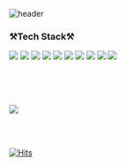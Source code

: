 <div>

![header](https://capsule-render.vercel.app/api?type=waving&color=auto&height=300&section=header&text=YEJEE%20CHO&fontSize=90)

<h3>⚒️Tech Stack⚒️</h3>
<img src="https://img.shields.io/badge/HTML-E34F26?style=for-the-badge&logo=HTML5&logoColor=white"> <img src="https://img.shields.io/badge/CSS-1572B6?style=for-the-badge&logo=CSS3&logoColor=white"> 
   <img src="https://img.shields.io/badge/Next.js-000000?style=for-the-badge&logo=Next.js&logoColor=white"> 
   <img src="https://img.shields.io/badge/TypeScript-3178C6?style=for-the-badge&logo=TypeScript&logoColor=white"> 
  <img src="https://img.shields.io/badge/JavaScript-F7DF1E?style=for-the-badge&logo=JavaScript&logoColor=white">  
  <img src="https://img.shields.io/badge/React-61DAFB?style=for-the-badge&logo=React&logoColor=white"> 
  <img src="https://img.shields.io/badge/React Query-FF4154?style=for-the-badge&logo=React Query&logoColor=white">
 <img src="https://img.shields.io/badge/styled components-DB7093?style=for-the-badge&logo=styled-components&logoColor=white"/>
<img src="https://img.shields.io/badge/TailwindCss-14263D?style=for-the-badge&logo=TailwindCss&logoColor=white"/>
<img src="https://img.shields.io/badge/Firebase-FFCA28?style=for-the-badge&logo=firebase&logoColor=white"/>
</div>

<br/><br/><br/>


<img src="https://github-readme-stats.vercel.app/api/top-langs/?username=Dumibell&layout=compact&theme=dark"/>

<br/><br/>



[![Hits](https://hits.seeyoufarm.com/api/count/incr/badge.svg?url=https%3A%2F%2Fgithub.com%2FDumibell&count_bg=%230068AD&title_bg=%23090050&icon=&icon_color=%23FFFFFF&title=hits&edge_flat=true)](https://hits.seeyoufarm.com)

